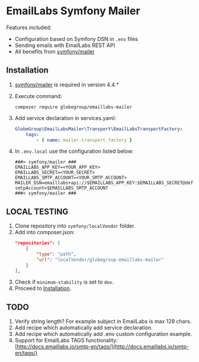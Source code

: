 EmailLabs Symfony Mailer
=============

Features included:

- Configuration based on Symfony DSN in `.env` files
- Sending emails with EmailLabs REST API
- All benefits from [symfony/mailer](https://github.com/symfony/mailer)

Installation
------------
<a name="installation" />

1.  [symfony/mailer](https://github.com/symfony/mailer) is required in version 4.4.*
1.  Execute command:
    ```
    composer require globegroup/emaillabs-mailer
    ```
    
1.  Add service declaration in services.yaml:
    ```yaml
    GlobeGroup\EmailLabsMailer\Transport\EmailLabsTransportFactory:
        tags:
            - { name: mailer.transport_factory }
    ```
1.  In `.env.local` use the configuration listed below:
    ```dotenv
    ###> symfony/mailer ###
    EMAILLABS_APP_KEY=<YOUR_APP_KEY>
    EMAILLABS_SECRET=<YOUR_SECRET>
    EMAILLABS_SMTP_ACCOUNT=<YOUR_SMTP_ACCOUNT>
    MAILER_DSN=emaillabs+api://$EMAILLABS_APP_KEY:$EMAILLABS_SECRET@default?smtpAccount=$EMAILLABS_SMTP_ACCOUNT
    ###< symfony/mailer ###
    ```

LOCAL TESTING
------------
<a name="local-testing" />

1.  Clone repository into `symfony/localVendor` folder.
1.  Add into composer.json:
    ```json
    "repositories": [
        {
            "type": "path",
            "url": "localVendor/globegroup-emaillabs-mailer"
        }
    ],
    ```
1.  Check if `minimum-stability` is set to `dev`.
1.  Proceed to [Installation](#installation).

TODO
------------
<a name="todo" />

1.  Verify string length? For example subject in EmailLabs is max 128 chars.
1.  Add recipe which automatically add service declaration.
1.  Add recipe which automatically add .env custom configuration example.
1.  Support for EmailLabs TAGS functionality: [http://docs.emaillabs.io/smtp-en/tags/](http://docs.emaillabs.io/smtp-en/tags/)

